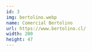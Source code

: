 ```yaml
---
id: 3
img: bertolino.webp
name: Comercial Bertolino
url: https://www.bertolino.cl/
width: 200
height: 47
---
```

